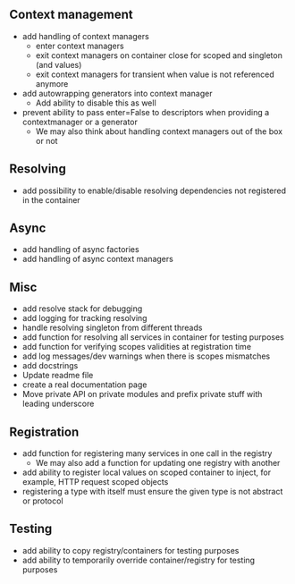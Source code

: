 ## Context management

- add handling of context managers
  - enter context managers
  - exit context managers on container close for scoped and singleton (and values)
  - exit context managers for transient when value is not referenced anymore
- add autowrapping generators into context manager
  - Add ability to disable this as well
- prevent ability to pass enter=False to descriptors when providing a contextmanager or a generator
  - We may also think about handling context managers out of the box or not

## Resolving

- add possibility to enable/disable resolving dependencies not registered in the container

## Async

- add handling of async factories
- add handling of async context managers

## Misc

- add resolve stack for debugging
- add logging for tracking resolving
- handle resolving singleton from different threads
- add function for resolving all services in container for testing purposes
- add function for verifying scopes validities at registration time
- add log messages/dev warnings when there is scopes mismatches
- add docstrings
- Update readme file
- create a real documentation page
- Move private API on private modules and prefix private stuff with leading underscore

## Registration

- add function for registering many services in one call in the registry
  - We may also add a function for updating one registry with another
- add ability to register local values on scoped container to inject, for example, HTTP request scoped objects
- registering a type with itself must ensure the given type is not abstract or protocol

## Testing

- add ability to copy registry/containers for testing purposes
- add ability to temporarily override container/registry for testing purposes
